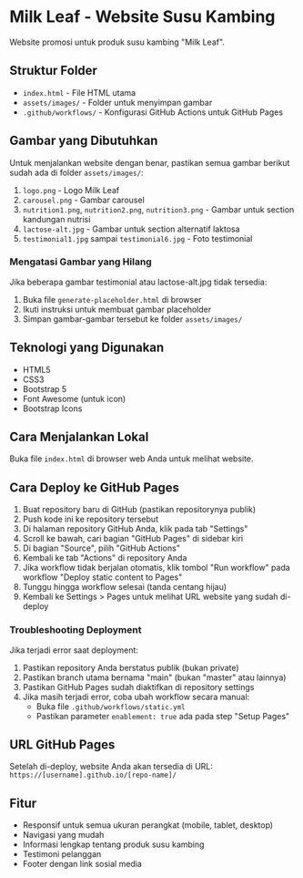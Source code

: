 # Milk Leaf - Website Susu Kambing

Website promosi untuk produk susu kambing "Milk Leaf".

## Struktur Folder

- `index.html` - File HTML utama
- `assets/images/` - Folder untuk menyimpan gambar
- `.github/workflows/` - Konfigurasi GitHub Actions untuk GitHub Pages

## Gambar yang Dibutuhkan

Untuk menjalankan website dengan benar, pastikan semua gambar berikut sudah ada di folder `assets/images/`:

1. `logo.png` - Logo Milk Leaf
2. `carousel.png` - Gambar carousel
3. `nutrition1.png`, `nutrition2.png`, `nutrition3.png` - Gambar untuk section kandungan nutrisi
4. `lactose-alt.jpg` - Gambar untuk section alternatif laktosa
5. `testimonial1.jpg` sampai `testimonial6.jpg` - Foto testimonial

### Mengatasi Gambar yang Hilang

Jika beberapa gambar testimonial atau lactose-alt.jpg tidak tersedia:

1. Buka file `generate-placeholder.html` di browser
2. Ikuti instruksi untuk membuat gambar placeholder
3. Simpan gambar-gambar tersebut ke folder `assets/images/`

## Teknologi yang Digunakan

- HTML5
- CSS3
- Bootstrap 5
- Font Awesome (untuk icon)
- Bootstrap Icons

## Cara Menjalankan Lokal

Buka file `index.html` di browser web Anda untuk melihat website.

## Cara Deploy ke GitHub Pages

1. Buat repository baru di GitHub (pastikan repositorynya publik)
2. Push kode ini ke repository tersebut
3. Di halaman repository GitHub Anda, klik pada tab "Settings"
4. Scroll ke bawah, cari bagian "GitHub Pages" di sidebar kiri
5. Di bagian "Source", pilih "GitHub Actions"
6. Kembali ke tab "Actions" di repository Anda
7. Jika workflow tidak berjalan otomatis, klik tombol "Run workflow" pada workflow "Deploy static content to Pages"
8. Tunggu hingga workflow selesai (tanda centang hijau)
9. Kembali ke Settings > Pages untuk melihat URL website yang sudah di-deploy

### Troubleshooting Deployment

Jika terjadi error saat deployment:

1. Pastikan repository Anda berstatus publik (bukan private)
2. Pastikan branch utama bernama "main" (bukan "master" atau lainnya)
3. Pastikan GitHub Pages sudah diaktifkan di repository settings
4. Jika masih terjadi error, coba ubah workflow secara manual:
   - Buka file `.github/workflows/static.yml`
   - Pastikan parameter `enablement: true` ada pada step "Setup Pages"

## URL GitHub Pages

Setelah di-deploy, website Anda akan tersedia di URL:
`https://[username].github.io/[repo-name]/`

## Fitur

- Responsif untuk semua ukuran perangkat (mobile, tablet, desktop)
- Navigasi yang mudah
- Informasi lengkap tentang produk susu kambing
- Testimoni pelanggan
- Footer dengan link sosial media
